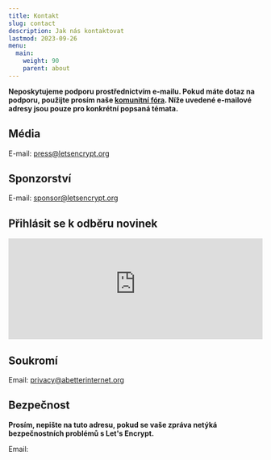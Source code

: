 ```yaml
---
title: Kontakt
slug: contact
description: Jak nás kontaktovat
lastmod: 2023-09-26
menu:
  main:
    weight: 90
    parent: about
---
```


**Neposkytujeme podporu prostřednictvím e-mailu. Pokud máte dotaz na podporu, použijte prosím naše [komunitní fóra](https://community.letsencrypt.org). Níže uvedené e-mailové adresy jsou pouze pro konkrétní popsaná témata.**

## Média

E-mail: [press@letsencrypt.org](mailto:press@letsencrypt.org)

## Sponzorství

E-mail: [sponsor@letsencrypt.org](mailto:sponsor@letsencrypt.org)

## Přihlásit se k odběru novinek

<iframe src="https://outreach.abetterinternet.org/l/1011011/2023-02-16/6l51" height="200" style="width: 100%; border: 0"></iframe>

## Soukromí

Email: [privacy@abetterinternet.org](mailto:privacy@abetterinternet.org)

## Bezpečnost

**Prosím, nepište na tuto adresu, pokud se vaše zpráva netýká bezpečnostních problémů s Let's Encrypt.**

<span id="email">Email: </span>

<script>
  var parts = ["security", '@', "letsencrypt", ".", "org"];
  var anchor = document.createElement("a");
  anchor.href = "mailto:" + parts.join("");
  anchor.text = parts.join("");
  document.getElementById("email").appendChild(anchor)
</script>
